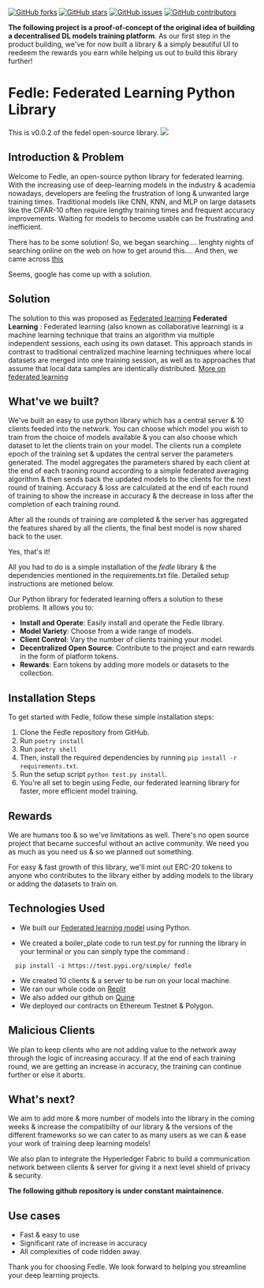 [![GitHub forks](https://img.shields.io/github/forks/VasuK111/fedle.svg?style=social)](https://github.com/VasuK111/fedle/network)
[![GitHub stars](https://img.shields.io/github/stars/VasuK111/fedle.svg?style=social)](https://github.com/VasuK111/fedle/stargazers)
[![GitHub issues](https://img.shields.io/github/issues/VasuK111/fedle.svg)](https://github.com/VasuK111/fedle/issues)
[![GitHub contributors](https://img.shields.io/github/contributors/VasuK111/fedle.svg)](https://github.com/VasuK111/fedle/graphs/contributors)

**The following project is a proof-of-concept of the original idea of building a decentralised DL models training platform**. As our first step in the product building, we've for now built a library & a simply beautiful UI to reedeem the rewards you earn while helping us out to build this library further!

# Fedle: Federated Learning Python Library

This is v0.0.2 of the fedel open-source library.
![](https://github.com/VasuK111/fedle/blob/589f027f513a60a1ce7ec6feb1ff70b089804fd6/Group%201.png)

## Introduction & Problem
Welcome to Fedle, an open-source python library for federated learning. With the increasing use of deep-learning models in the industry & academia nowadays, developers are feeling the frustration of long & unwanted large training times. Traditional models like CNN, KNN, and MLP on large datasets like the CIFAR-10 often require lengthy training times and frequent accuracy improvements. Waiting for models to become usable can be frustrating and inefficient.

There has to be some solution!
So, we began searching.... lenghty nights of searching online on the web on how to get around this....
And then, we came across [this](https://blog.research.google/2017/04/federated-learning-collaborative.html)

Seems, google has come up with a solution.

## Solution

The solution to this was proposed as [Federated learning](https://federated.withgoogle.com/)
**Federated Learning** : Federated learning (also known as collaborative learning) is a machine learning technique that trains an algorithm via multiple independent sessions, each using its own dataset. This approach stands in contrast to traditional centralized machine learning techniques where local datasets are merged into one training session, as well as to approaches that assume that local data samples are identically distributed. 
[More on federated learning](https://en.wikipedia.org/wiki/Federated_learning)


## What've we built?
We've built an easy to use python library which has a central server & 10 clients feeded into the network. You can choose which model you wish to train from the choice of models available & you can also choose which dataset to let the clients train on your model.
The clients run a complete epoch of the training set & updates the central server the parameters generated. The model aggregates the parameters shared by each client at the end of each traoning round according to a simple federated averaging algorithm & then sends back the updated models to the clients for the next round of training. 
Accuracy & loss are calculated at the end of each round of training to show the increase in accuracy & the decrease in loss after the completion of each training round.

After all the rounds of training are completed & the server has aggregated the features shared by all the clients, the final best model is now shared back to the user.

Yes, that's it!

All you had to do is a simple installation of the *fedle* library & the dependencies mentioned in the requirements.txt file.
Detailed setup instructions are metioned below.


Our Python library for federated learning offers a solution to these problems. It allows you to:
- **Install and Operate**: Easily install and operate the Fedle library.
- **Model Variety**: Choose from a wide range of models.
- **Client Control**: Vary the number of clients training your model.
- **Decentralized Open Source**: Contribute to the project and earn rewards in the form of platform tokens.
- **Rewards**: Earn tokens by adding more models or datasets to the collection.

## Installation Steps
To get started with Fedle, follow these simple installation steps:

1. Clone the Fedle repository from GitHub.
2. Run `poetry install`
3. Run `poetry shell`
4. Then, install the required dependencies by running `pip install -r requirements.txt`.
5. Run the setup script `python test.py install`.
6. You're all set to begin using Fedle, our federated learning library for faster, more efficient model training.

## Rewards

We are humans too & so we've limitations as well. There's no open source project that became succesful without an active community. We need you as much as you need us & so we planned out something.

For easy & fast growth of this library, we'll mint out ERC-20 tokens to anyone who contributes to the library either by adding models to the library or adding the datasets to train on.


## Technologies Used

* We built our [Federated learning model](https://github.com/VasuK111/fedle/tree/main/fedle) using Python. 

* We created a boiler_plate code to run test.py for running the library in your terminal or you can simply type the command :
```
  pip install -i https://test.pypi.org/simple/ fedle
```
* We created 10 clients & a server to be run on your local machine.
* We ran our whole code on [Replit](https://replit.com/@mihir6453/fedle-1)
* We also added our github on [Quine](https://quine.sh/repo/VasuK111-fedle-711340879)
* We deployed our contracts on Ethereum Testnet & Polygon.

## Malicious Clients

We plan to keep clients who are not adding value to the network away through the logic of increasing accuracy. If at the end of each training round, we are getting an increase in accuracy, the training can continue further or else it aborts.

## What's next?

We aim to add more & more number of models into the library in the coming weeks & increase the compatibilty of our library & the versions of the different frameworks so we can cater to as many users as we can & ease your work of training deep learning models!

We also plan to integrate the Hyperledger Fabric to build a communication network between clients & server for giving it a next level shield of privacy & security.

**The following github repository is under constant maintainence.**

## Use cases
* Fast & easy to use
* Significant rate of increase in accuracy
* All complexities of code ridden away.

Thank you for choosing Fedle. We look forward to helping you streamline your deep learning projects.
